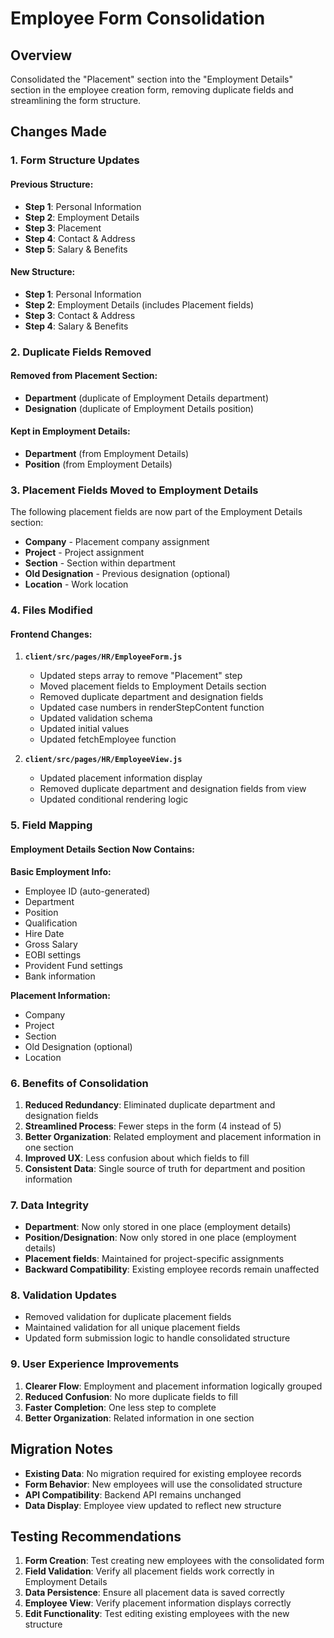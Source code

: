 # Employee Form Consolidation

## Overview
Consolidated the "Placement" section into the "Employment Details" section in the employee creation form, removing duplicate fields and streamlining the form structure.

## Changes Made

### 1. Form Structure Updates

#### Previous Structure:
- **Step 1**: Personal Information
- **Step 2**: Employment Details
- **Step 3**: Placement
- **Step 4**: Contact & Address
- **Step 5**: Salary & Benefits

#### New Structure:
- **Step 1**: Personal Information
- **Step 2**: Employment Details (includes Placement fields)
- **Step 3**: Contact & Address
- **Step 4**: Salary & Benefits

### 2. Duplicate Fields Removed

#### Removed from Placement Section:
- **Department** (duplicate of Employment Details department)
- **Designation** (duplicate of Employment Details position)

#### Kept in Employment Details:
- **Department** (from Employment Details)
- **Position** (from Employment Details)

### 3. Placement Fields Moved to Employment Details

The following placement fields are now part of the Employment Details section:
- **Company** - Placement company assignment
- **Project** - Project assignment
- **Section** - Section within department
- **Old Designation** - Previous designation (optional)
- **Location** - Work location

### 4. Files Modified

#### Frontend Changes:
1. **`client/src/pages/HR/EmployeeForm.js`**
   - Updated steps array to remove "Placement" step
   - Moved placement fields to Employment Details section
   - Removed duplicate department and designation fields
   - Updated case numbers in renderStepContent function
   - Updated validation schema
   - Updated initial values
   - Updated fetchEmployee function

2. **`client/src/pages/HR/EmployeeView.js`**
   - Updated placement information display
   - Removed duplicate department and designation fields from view
   - Updated conditional rendering logic

### 5. Field Mapping

#### Employment Details Section Now Contains:
**Basic Employment Info:**
- Employee ID (auto-generated)
- Department
- Position
- Qualification
- Hire Date
- Gross Salary
- EOBI settings
- Provident Fund settings
- Bank information

**Placement Information:**
- Company
- Project
- Section
- Old Designation (optional)
- Location

### 6. Benefits of Consolidation

1. **Reduced Redundancy**: Eliminated duplicate department and designation fields
2. **Streamlined Process**: Fewer steps in the form (4 instead of 5)
3. **Better Organization**: Related employment and placement information in one section
4. **Improved UX**: Less confusion about which fields to fill
5. **Consistent Data**: Single source of truth for department and position information

### 7. Data Integrity

- **Department**: Now only stored in one place (employment details)
- **Position/Designation**: Now only stored in one place (employment details)
- **Placement fields**: Maintained for project-specific assignments
- **Backward Compatibility**: Existing employee records remain unaffected

### 8. Validation Updates

- Removed validation for duplicate placement fields
- Maintained validation for all unique placement fields
- Updated form submission logic to handle consolidated structure

### 9. User Experience Improvements

1. **Clearer Flow**: Employment and placement information logically grouped
2. **Reduced Confusion**: No more duplicate fields to fill
3. **Faster Completion**: One less step to complete
4. **Better Organization**: Related information in one section

## Migration Notes

- **Existing Data**: No migration required for existing employee records
- **Form Behavior**: New employees will use the consolidated structure
- **API Compatibility**: Backend API remains unchanged
- **Data Display**: Employee view updated to reflect new structure

## Testing Recommendations

1. **Form Creation**: Test creating new employees with the consolidated form
2. **Field Validation**: Verify all placement fields work correctly in Employment Details
3. **Data Persistence**: Ensure all placement data is saved correctly
4. **Employee View**: Verify placement information displays correctly
5. **Edit Functionality**: Test editing existing employees with the new structure 